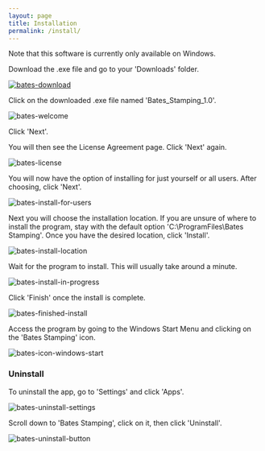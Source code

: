 ```yaml
---
layout: page
title: Installation
permalink: /install/
---
```


Note that this software is currently only available on Windows.

Download the .exe file and go to your 'Downloads' folder.

[![bates-download](/assets/images/install-pics/bates-download.png)](/assets/images/install-pics/bates-download.png)

Click on the downloaded .exe file named 'Bates_Stamping_1.0'.

![bates-welcome](/assets/images/install-pics/bates-welcome.png)

Click 'Next'. 

You will then see the License Agreement page. Click 'Next' again.

![bates-license](/assets/images/install-pics/bates-license-agreement.png)

You will now have the option of installing for just yourself or all users. After choosing, click 'Next'. 

![bates-install-for-users](/assets/images/install-pics/bates-install-for-users.png)


Next you will choose the installation location. If you are unsure of where to install the program, stay with the default option 'C:\ProgramFiles\Bates Stamping'. Once you have the desired location, click 'Install'.

![bates-install-location](/assets/images/install-pics/bates-install-location.png)

Wait for the program to install. This will usually take around a minute.

![bates-install-in-progress](/assets/images/install-pics/bates-install-in-progress.png)

Click 'Finish' once the install is complete.

![bates-finished-install](/assets/images/install-pics/bates-finished-install.png)

Access the program by going to the Windows Start Menu and clicking on the 'Bates Stamping' icon.

![bates-icon-windows-start](/assets/images/install-pics/bates-icon-windows-start.png)

### Uninstall
To uninstall the app, go to 'Settings' and click 'Apps'.

![bates-uninstall-settings](/assets/images/install-pics/bates-uninstall-settings.png)

Scroll down to 'Bates Stamping', click on it, then click 'Uninstall'.

![bates-uninstall-button](/assets/images/install-pics/bates-uninstall-button.png)

